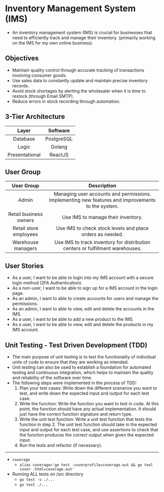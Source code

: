 # Inventory Management System (IMS)

- An inventory management system (IMS) is crucial for businesses that need to efficiently track and manage their inventory. (primarily working on the IMS for my own online business).

## Objectives

- Maintain quality control through accurate tracking of transactions involving consumer goods.
- Use sales data to constantly update and maintain precise inventory records.
- Avoid stock shortages by alerting the wholesaler when it is time to restock (through Email SMTP).
- Reduce errors in stock recording through automation.

## 3-Tier Architecture

|     Layer      |  Software  |
| :------------: | :--------: |
|    Database    | PostgreSQL |
|     Logic      |   Golang   |
| Presentational |  ReactJS   |

## User Group

|       User Group       |                                            Description                                            |
| :--------------------: | :-----------------------------------------------------------------------------------------------: |
|         Admin          | Managing user accounts and permissions. Implementing new features and improvements to the system. |
| Retail business owners |                                Use IMS to manage their inventory.                                 |
| Retail store employees |                     Use IMS to check stock levels and place orders as needed.                     |
|   Warehouse managers   |          Use IMS to track inventory for distribution centers or fulfillment warehouses.           |

## User Stories

- As a user, I want to be able to login into my IMS account with a secure login method (2FA Authentication).
- As a non-user, I want to be able to sign up for a IMS account in the login page.
- As an admin, I want to able to create accounts for users and manage the permissions.
- As an admin, I want to able to view, edit and delete the accounts in the IMS.
- As a user, I want to be able to add a new product to the IMS.
- As a user, I want to be able to view, edit and delete the products in my IMS account.

## Unit Testing - Test Driven Development (TDD)

- The main purpose of unit testing is to test the functionality of individual units of code to ensure that they are working as intended.
- Unit testing can also be used to establish a foundation for automated testing and continuous integration, which helps to maintain the quality and reliability of the software over time.
- The following steps were implemented in the process of TDD:
  1. Plan your test cases: Write down the different scenarios you want to test, and write down the expected input and output for each test case.
  2. Write the function: Write the function you want to test in code. At this point, the function should have any actual implementation. It should just have the correct function signature and return type.
  3. Write the unit test function: Write a unit test function that tests the function in step 2. The unit test function should take in the expected input and output for each test case, and use assertions to check that the function produces the correct output when given the expected input.
  4. Run the tests and refactor (if necessary).
-----
- `coverage`
  - `alias coverage='go test -coverprofile=coverage.out && go tool cover -html=coverage.out'`
- Running ALL tests on /src directory
  - `go test -v ./...`
  - `go test ./...`
